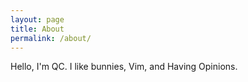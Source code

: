 ```yaml
---
layout: page
title: About
permalink: /about/
---
```


Hello, I'm QC. I like bunnies, Vim, and Having Opinions.
